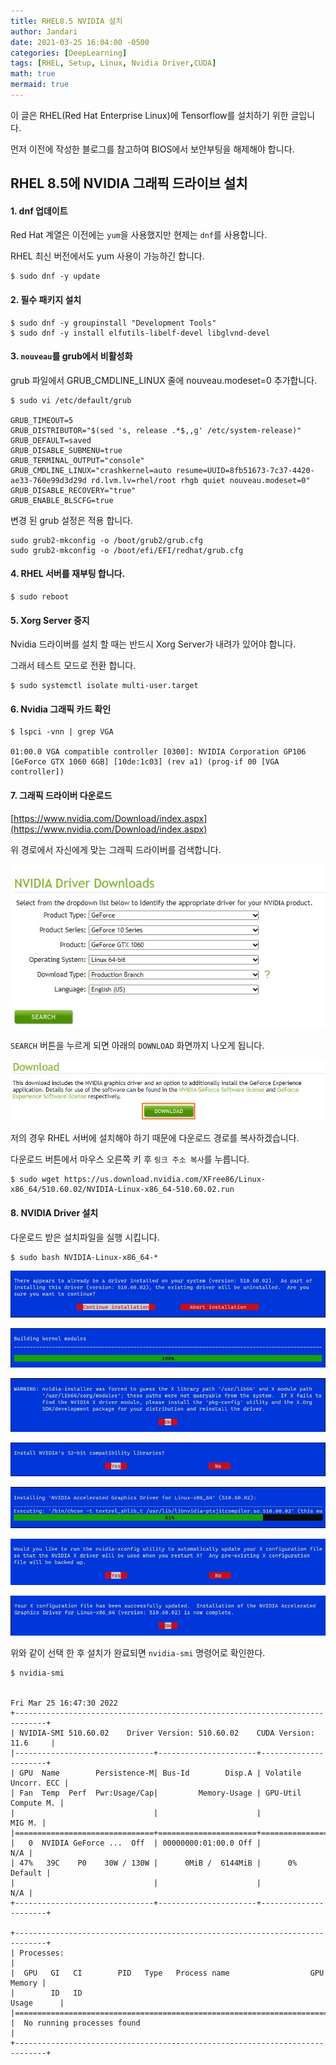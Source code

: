 ```yaml
---
title: RHEL8.5 NVIDIA 설치
author: Jandari
date: 2021-03-25 16:04:00 -0500
categories: [DeepLearning]
tags: [RHEL, Setup, Linux, Nvidia Driver,CUDA]
math: true
mermaid: true
---
```


이 글은 RHEL(Red Hat Enterprise Linux)에 Tensorflow를 설치하기 위한 글입니다.

먼저 이전에 작성한 블로그를 참고하여 BIOS에서 보안부팅을 해제해야 합니다.

## RHEL 8.5에 NVIDIA 그래픽 드라이브 설치

#### 1. dnf 업데이트

Red Hat 계열은 이전에는 `yum`을 사용했지만 현제는 `dnf`를 사용합니다.

RHEL 최신 버전에서도 yum 사용이 가능하긴 합니다.

```
$ sudo dnf -y update
```

#### 2. 필수 패키지 설치

```
$ sudo dnf -y groupinstall "Development Tools"
$ sudo dnf -y install elfutils-libelf-devel libglvnd-devel
```

#### 3. `nouveau`를 grub에서 비활성화

grub 파일에서 GRUB_CMDLINE_LINUX 줄에 nouveau.modeset=0 추가합니다.

```
$ sudo vi /etc/default/grub

GRUB_TIMEOUT=5
GRUB_DISTRIBUTOR="$(sed 's, release .*$,,g' /etc/system-release)"
GRUB_DEFAULT=saved
GRUB_DISABLE_SUBMENU=true
GRUB_TERMINAL_OUTPUT="console"
GRUB_CMDLINE_LINUX="crashkernel=auto resume=UUID=8fb51673-7c37-4420-ae33-760e99d3d29d rd.lvm.lv=rhel/root rhgb quiet nouveau.modeset=0"
GRUB_DISABLE_RECOVERY="true"
GRUB_ENABLE_BLSCFG=true
```

변경 된 grub 설정은 적용 합니다.

```
sudo grub2-mkconfig -o /boot/grub2/grub.cfg
sudo grub2-mkconfig -o /boot/efi/EFI/redhat/grub.cfg
```

#### 4. RHEL 서버를 재부팅 합니다.

```
$ sudo reboot
```

#### 5. Xorg Server 중지

Nvidia 드라이버를 설치 할 때는 반드시 Xorg Server가 내려가 있어야 합니다.

그래서 테스트 모드로 전환 합니다.

```
$ sudo systemctl isolate multi-user.target
```

#### 6. Nvidia 그래픽 카드 확인

```
$ lspci -vnn | grep VGA

01:00.0 VGA compatible controller [0300]: NVIDIA Corporation GP106 [GeForce GTX 1060 6GB] [10de:1c03] (rev a1) (prog-if 00 [VGA controller])
```

#### 7. 그래픽 드라이버 다운로드

[https://www.nvidia.com/Download/index.aspx](https://www.nvidia.com/Download/index.aspx)

위 경로에서 자신에게 맞는 그래픽 드라이버를 검색합니다.

![image](/assets/img/post/2022-03-25-nvidia/1.jpg)

`SEARCH` 버튼을 누르게 되면 아래의 `DOWNLOAD` 화면까지 나오게 됩니다.

![image](/assets/img/post/2022-03-25-nvidia/2.jpg)

저의 경우 RHEL 서버에 설치해야 하기 때문에 다운로드 경로를 복사하겠습니다.

다운로드 버튼에서 마우스 오른쪽 키 후 `링크 주소 복사`를 누릅니다.

```
$ sudo wget https://us.download.nvidia.com/XFree86/Linux-x86_64/510.60.02/NVIDIA-Linux-x86_64-510.60.02.run
```


#### 8. NVIDIA Driver 설치

다운로드 받은 설치파일을 실행 시킵니다.

```
$ sudo bash NVIDIA-Linux-x86_64-*
```

![image](/assets/img/post/2022-03-25-nvidia/3.jpg)

![image](/assets/img/post/2022-03-25-nvidia/4.jpg)

![image](/assets/img/post/2022-03-25-nvidia/5.jpg)

![image](/assets/img/post/2022-03-25-nvidia/6.jpg)

![image](/assets/img/post/2022-03-25-nvidia/7.jpg)

![image](/assets/img/post/2022-03-25-nvidia/8.jpg)

![image](/assets/img/post/2022-03-25-nvidia/9.jpg)


위와 같이 선택 한 후 설치가 완료되면 `nvidia-smi` 명령어로 확인한다.

```
$ nvidia-smi


Fri Mar 25 16:47:30 2022
+-----------------------------------------------------------------------------+
| NVIDIA-SMI 510.60.02    Driver Version: 510.60.02    CUDA Version: 11.6     |
|-------------------------------+----------------------+----------------------+
| GPU  Name        Persistence-M| Bus-Id        Disp.A | Volatile Uncorr. ECC |
| Fan  Temp  Perf  Pwr:Usage/Cap|         Memory-Usage | GPU-Util  Compute M. |
|                               |                      |               MIG M. |
|===============================+======================+======================|
|   0  NVIDIA GeForce ...  Off  | 00000000:01:00.0 Off |                  N/A |
| 47%   39C    P0    30W / 130W |      0MiB /  6144MiB |      0%      Default |
|                               |                      |                  N/A |
+-------------------------------+----------------------+----------------------+

+-----------------------------------------------------------------------------+
| Processes:                                                                  |
|  GPU   GI   CI        PID   Type   Process name                  GPU Memory |
|        ID   ID                                                   Usage      |
|=============================================================================|
|  No running processes found                                                 |
+-----------------------------------------------------------------------------+
```